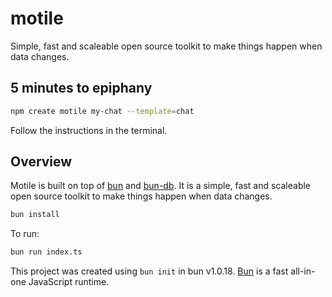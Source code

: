 # motile

Simple, fast and scaleable open source toolkit to make things happen when data changes.

## 5 minutes to epiphany

```bash
npm create motile my-chat --template=chat
```

Follow the instructions in the terminal.

## Overview

Motile is built on top of [bun](https://bun.sh) and [bun-db](https://bun-db.com). It is a simple, fast and scaleable open source toolkit to make things happen when data changes.

```bash
bun install
```

To run:

```bash
bun run index.ts
```

This project was created using `bun init` in bun v1.0.18. [Bun](https://bun.sh) is a fast all-in-one JavaScript runtime.
